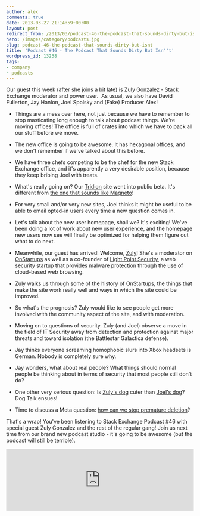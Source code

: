 ```yaml
---
author: alex
comments: true
date: 2013-03-27 21:14:59+00:00
layout: post
redirect_from: /2013/03/podcast-46-the-podcast-that-sounds-dirty-but-isnt
hero: /images/category/podcasts.jpg
slug: podcast-46-the-podcast-that-sounds-dirty-but-isnt
title: 'Podcast #46 - The Podcast That Sounds Dirty But Isn''t'
wordpress_id: 13238
tags:
- company
- podcasts
---
```


Our guest this week (after she joins a bit late) is Zuly Gonzalez - Stack Exchange moderator and power user.  As usual, we also have David Fullerton, Jay Hanlon, Joel Spolsky and (Fake) Producer Alex!



	
  * Things are a mess over here, not just because we have to remember to stop masticating long enough to talk about podcast things. We're moving offices! The office is full of crates into which we have to pack all our stuff before we move.

	
  * The new office is going to be awesome. It has hexagonal offices, and we don't remember if we've talked about this before.

	
  * We have three chefs competing to be the chef for the new Stack Exchange office, and it's apparently a very desirable position, because they keep bribing Joel with treats.

	
  * What's really going on? Our [Tridion](http://tridion.stackexchange.com/) site went into public beta. It's different from [the one that sounds like Magneto](http://magento.stackexchange.com/)!

	
  * For very small and/or very new sites, Joel thinks it might be useful to be able to email opted-in users every time a new question comes in.

	
  * Let's talk about the new user homepage, shall we? It's exciting! We've been doing a lot of work about new user experience, and the homepage new users now see will finally be optimized for helping them figure out what to do next.

	
  * Meanwhile, our guest has arrived! Welcome, [Zuly](http://answers.onstartups.com/users/2692/zuly-gonzalez)! She's a moderator on [OnStartups](http://answers.onstartups.com/) as well as a co-founder of [Light Point Security](http://lightpointsecurity.com/), a web security startup that provides malware protection through the use of cloud-based web browsing.

	
  * Zuly walks us through some of the history of OnStartups, the things that make the site work really well and ways in which the site could be improved.

	
  * So what's the prognosis? Zuly would like to see people get more involved with the community aspect of the site, and with moderation.

	
  * Moving on to questions of security. Zuly (and Joel) observe a move in the field of IT Security away from detection and protection against major threats and toward isolation (the Battlestar Galactica defense).

	
  * Jay thinks everyone screaming homophobic slurs into Xbox headsets is German. Nobody is completely sure why.

	
  * Jay wonders, what about real people? What things should normal people be thinking about in terms of security that most people still don't do?

	
  * One other very serious question: Is [Zuly's dog](https://twitter.com/ZulyGonz/status/283671703459086336/photo/1) cuter than [Joel's dog](https://twitter.com/spolsky/status/310049502901989377/photo/1)? Dog Talk ensues!

	
  * Time to discuss a Meta question: [how can we stop premature deletion](http://meta.stackoverflow.com/questions/171763/how-can-we-stop-premature-deletion)?


That's a wrap! You've been listening to Stack Exchange Podcast #46 with special guest Zuly Gonzalez and the rest of the regular gang! Join us next time from our brand new podcast studio - it's going to be awesome (but the podcast will still be terrible).





<iframe width="100%" height="166" scrolling="no" frameborder="no" src="http://w.soundcloud.com/player/?url=http%3A%2F%2Fapi.soundcloud.com%2Ftracks%2F85215663&#038;show_artwork=true"></iframe><br />
